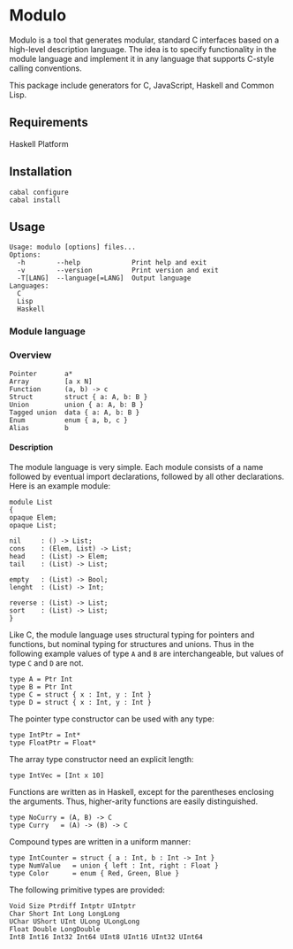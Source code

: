 
# Modulo

Modulo is a tool that generates modular, standard C interfaces based on a high-level 
description language. The idea is to specify functionality in the module language 
and implement it in any language that supports C-style calling conventions. 

This package include generators for C, JavaScript, Haskell and Common Lisp.

## Requirements

Haskell Platform

## Installation

    cabal configure
    cabal install

## Usage

    Usage: modulo [options] files...
    Options:
      -h        --help             Print help and exit
      -v        --version          Print version and exit
      -T[LANG]  --language[=LANG]  Output language
    Languages:
      C
      Lisp
      Haskell
    
### Module language 

### Overview

    Pointer       a*
    Array         [a x N]
    Function      (a, b) -> c
    Struct        struct { a: A, b: B }
    Union         union { a: A, b: B }
    Tagged union  data { a: A, b: B }
    Enum          enum { a, b, c }
    Alias         b 

#### Description

The module language is very simple. Each module consists of a name followed by
eventual import declarations, followed by all other declarations. Here is an example module:

    module List
    {
    opaque Elem;
    opaque List;

    nil     : () -> List;
    cons    : (Elem, List) -> List;
    head    : (List) -> Elem;
    tail    : (List) -> List;

    empty   : (List) -> Bool;
    lenght  : (List) -> Int;

    reverse : (List) -> List;
    sort    : (List) -> List;
    }

Like C, the module language uses structural typing for pointers and functions, but
nominal typing for structures and unions. Thus in the following example values of type
`A` and `B` are interchangeable, but values of type `C` and `D` are not.

    type A = Ptr Int
    type B = Ptr Int
    type C = struct { x : Int, y : Int }
    type D = struct { x : Int, y : Int }

The pointer type constructor can be used with any type:

    type IntPtr = Int*
    type FloatPtr = Float*

The array type constructor need an explicit length:

    type IntVec = [Int x 10]

Functions are written as in Haskell, except for the parentheses enclosing the arguments.
Thus, higher-arity functions are easily distinguished.

    type NoCurry = (A, B) -> C
    type Curry   = (A) -> (B) -> C

Compound types are written in a uniform manner:

    type IntCounter = struct { a : Int, b : Int -> Int }
    type NumValue   = union { left : Int, right : Float }
    type Color      = enum { Red, Green, Blue }

The following primitive types are provided:

    Void Size Ptrdiff Intptr UIntptr 
    Char Short Int Long LongLong
    UChar UShort UInt ULong ULongLong
    Float Double LongDouble
    Int8 Int16 Int32 Int64 UInt8 UInt16 UInt32 UInt64

